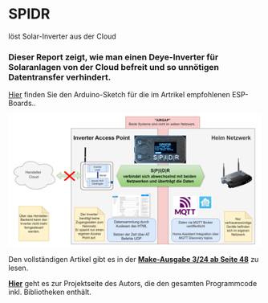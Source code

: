# SPIDR
löst Solar-Inverter aus der Cloud

### Dieser Report zeigt, wie man einen Deye-Inverter für Solaranlagen von der Cloud befreit und so unnötigen Datentransfer verhindert.
[Hier](https://github.com/MakeMagazinDE/SPIDR/tree/main/spidr) finden Sie den Arduino-Sketch für die im Artrikel empfohlenen ESP-Boards..

![Picture](https://github.com/MakeMagazinDE/SPIDR/blob/main/Aufmacher.png)

Den vollständigen Artikel gibt es in der **[Make-Ausgabe 3/24 ab Seite 48]([https://www.heise.de/select/make/2024/3/2410112564546851762])** zu lesen. 

**[Hier](https://github.com/marxram/spidr/tree/main)** geht es zur Projektseite des Autors, die den gesamten Programmcode inkl. Bibliotheken enthält. 




